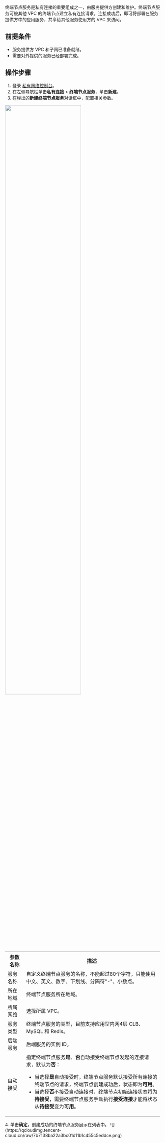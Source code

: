 终端节点服务是私有连接的重要组成之一，由服务提供方创建和维护。终端节点服务可被其他 VPC 的终端节点建立私有连接请求，连接成功后，即可将部署在服务提供方中的应用服务，共享给其他服务使用方的 VPC 来访问。

## 前提条件
+ 服务提供方 VPC 和子网已准备就绪。
+ 需要对外提供的服务已经部署完成。

 
 
 
## 操作步骤
1. 登录 [私有网络控制台](https://console.cloud.tencent.com/vpc/vpc?rid=16)。
2. 在左侧导航栏单击<b>私有连接</b> > <b>终端节点服务</b>，单击<b>新建</b>。
3. 在弹出的<b>新建终端节点服务</b>对话框中，配置相关参数。
<img src="https://qcloudimg.tencent-cloud.cn/raw/e079c0567fd14fcf08a8a122b7ea1e97.png" width="70%"> 
<table>
<tr>
<th width="12%">参数名称</th>
<th>描述</th>
</tr>
<tr>
<td>服务名称</td>
<td>自定义终端节点服务的名称，不能超过80个字符，只能使用中文、英文、数字、下划线、分隔符"-"、小数点。</td>
</tr>
<tr>
<td>所在地域</td>
<td>终端节点服务所在地域。</td>
</tr>
<tr>
<td>所属网络</td>
<td>选择所属 VPC。</td>
</tr>
<tr>
<td>服务类型</td>
<td>终端节点服务的类型，目前支持应用型内网4层 CLB、MySQL 和 Redis。</td>
</tr>
<tr>
<td>后端服务</td>
<td>	后端服务的实例 ID。</td>
</tr>
<tr>
<td>自动接受</td>
<td>指定终端节点服务<b>是</b>、<b>否</b>自动接受终端节点发起的连接请求，默认为<b>否</b>：<ul><li>当选择<b>是</b>自动接受时，终端节点服务默认接受所有连接的终端节点的请求，终端节点创建成功后，状态即为<b>可用</b>。<li>当选择<b>否</b>不接受自动连接时，终端节点初始连接状态将为<b>待接受</b>，需要终端节点服务手动执行<b>接受连接</b>才能将状态从<b>待接受</b>变为<b>可用</b>。</td>
</tr>
</table>
4. 单击<b>确定</b>，创建成功的终端节点服务展示在列表中。
![](https://qcloudimg.tencent-cloud.cn/raw/7b7138ba22a3bc01d11b1c455c5eddce.png)
